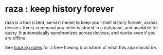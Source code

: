 # raza : keep history forever

raza is a tool (client, server) meant to keep your shell history forever,
across devices. Every command you enter is stored in a database, and available
for query. It automatically synchronizes across devices, and works even if you are offline.

See [hacking notes](hacking-notes.md) for a free-flowing brainstorm of what this app should be.
